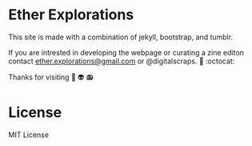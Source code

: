 # Ether Explorations
This site is made with a combination of jekyll, bootstrap, and tumblr. 

If you are intrested in developing the webpage or curating a zine editon contact ether.explorations@gmail.com or @digitalscraps. :love_letter: :octocat:

Thanks for visiting 
:musical_note: :alien: :radio:



# License
MIT License
